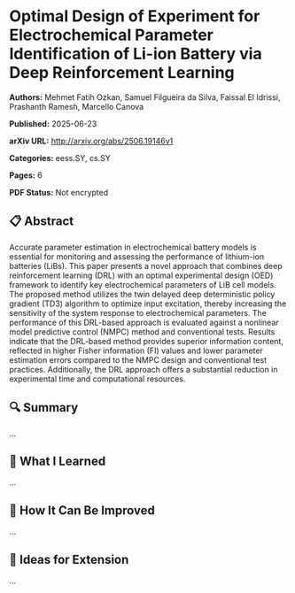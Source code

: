 # Optimal Design of Experiment for Electrochemical Parameter Identification of Li-ion Battery via Deep Reinforcement Learning

**Authors:** Mehmet Fatih Ozkan, Samuel Filgueira da Silva, Faissal El Idrissi, Prashanth Ramesh, Marcello Canova

**Published:** 2025-06-23

**arXiv URL:** http://arxiv.org/abs/2506.19146v1

**Categories:** eess.SY, cs.SY

**Pages:** 6

**PDF Status:** Not encrypted

## 📋 Abstract

Accurate parameter estimation in electrochemical battery models is essential
for monitoring and assessing the performance of lithium-ion batteries (LiBs).
This paper presents a novel approach that combines deep reinforcement learning
(DRL) with an optimal experimental design (OED) framework to identify key
electrochemical parameters of LiB cell models. The proposed method utilizes the
twin delayed deep deterministic policy gradient (TD3) algorithm to optimize
input excitation, thereby increasing the sensitivity of the system response to
electrochemical parameters. The performance of this DRL-based approach is
evaluated against a nonlinear model predictive control (NMPC) method and
conventional tests. Results indicate that the DRL-based method provides
superior information content, reflected in higher Fisher information (FI)
values and lower parameter estimation errors compared to the NMPC design and
conventional test practices. Additionally, the DRL approach offers a
substantial reduction in experimental time and computational resources.

## 🔍 Summary

...

## 🧠 What I Learned

...

## 🔬 How It Can Be Improved

...

## 🧪 Ideas for Extension

...
